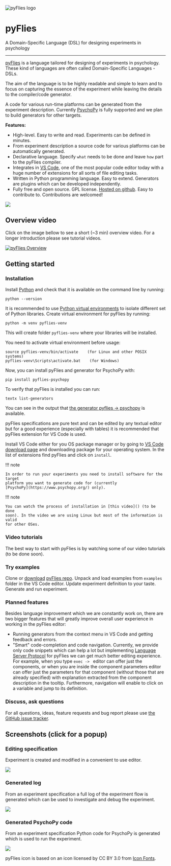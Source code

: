 ![pyFlies logo](images/pyflies-logo.png) 

# pyFlies

A Domain-Specific Language (DSL) for designing experiments in psychology

---


[pyFlies](https://github.com/pyflies/pyflies/) is a language tailored for
designing of experiments in psychology. These kind of languages are often called
Domain-Specific Languages - DSLs. 

The aim of the language is to be highly readable and simple to learn and to
focus on capturing the essence of the experiment while leaving the details to
the compiler/code generator.

A code for various run-time platforms can be generated from the experiment
description. Currently [PsychoPy](https://www.psychopy.org/) is fully supported
and we plan to build generators for other targets.

**Features:**

 * High-level. Easy to write and read. Experiments can be defined in minutes.
 * From experiment description a source code for various platforms can be
   automatically generated. 
 * Declarative language. Specify `what` needs to be done and leave `how` part to
   the pyFlies compiler.
 * Integrates in [VS Code](https://code.visualstudio.com/), one of the most
   popular code editor today with a huge number of extensions for all sorts of
   file editing tasks.
 * Written in Python programming language. Easy to extend. Generators are
   plugins which can be developed independently.
 * Fully free and open source. GPL license. [Hosted on
   github](https://github.com/pyflies/pyflies). Easy to contribute to.
   Contributions are welcomed!

<a href="images/Workflow.png" target="_blank"><img src="images/Workflow.png"/></a>

## Overview video

Click on the image bellow to see a short (~3 min) overview video. For a longer
introduction please see tutorial videos.

[![pyFlies Overview](https://img.youtube.com/vi/tSFdYYnQmjA/0.jpg)](https://www.youtube.com/watch?v=tSFdYYnQmjA)

## Getting started

### Installation

Install [Python](https://www.python.org/) and check that it is available on the
command line by running:

    python --version

It is recommended to use [Python virtual
environments](https://docs.python.org/3/library/venv.html) to isolate different
set of Python libraries. Create virtual environment for pyFlies by running:

    python -m venv pyflies-venv
    
This will create folder `pyflies-venv` where your libraries will be installed.

You need to activate virtual environment before usage:

    source pyflies-venv/bin/activate    (for Linux and other POSIX systems)
    pyflies-venv\Scripts\activate.bat    (for Windows)


Now, you can install pyFlies and generator for PsychoPy with:

    pip install pyflies-psychopy


To verify that pyFlies is installed you can run:

    textx list-generators
    
You can see in the output that [the generator pyflies ->
psychopy](generators.md) is available.

pyFlies specifications are pure text and can be edited by any textual editor but
for a good experience (especially with tables) it is recommended that pyFlies
extension for VS Code is used.

Install VS Code either for you OS package manager or by going to [VS Code
download page](https://code.visualstudio.com/download) and downloading package
for your operating system. In the list of extensions find pyFlies and click on
`install`.

!!! note

    In order to run your experiments you need to install software for the target
    platform you want to generate code for (currently
    [PsychoPy](https://www.psychopy.org/) only).

!!! note

    You can watch the process of installation in [this video]() (to be done
    soon). In the video we are using Linux but most of the information is valid 
    for other OSes.


### Video tutorials

The best way to start with pyFlies is by watching some of our video tutorials
(to be done soon).


### Try examples

Clone or [download](https://github.com/pyflies/pyflies/archive/main.zip)
[pyFlies repo](https://github.com/pyflies/pyflies). Unpack and load examples
from `examples` folder in the VS Code editor. Update experiment definition to
your taste. Generate and run experiment.


### Planned features

Besides language improvement which we are constantly work on, there are two
bigger features that will greatly improve overall user experience in working in
the pyFlies editor:

- Running generators from the context menu in VS Code and getting feedback and
  errors.
- "Smart" code-completion and code navigation. Currently, we provide only code
  snippets which can help a lot but implementing [Language Server
  Protocol](https://microsoft.github.io/language-server-protocol/) for pyFlies
  we can get much better editing experience. For example, when you type `exec ->
  ` editor can offer just the components, or when you are inside the component
  parameters editor can offer just the parameters for that component (without
  those that are already specified) with explanation extracted from the
  component description in the tooltip. Furthermore, navigation will enable to
  click on a variable and jump to its definition.


### Discuss, ask questions

For all questions, ideas, feature requests and bug report please use [the GitHub
issue tracker](https://github.com/pyflies/pyflies/issues).


## Screenshots (click for a popup)

### Editing specification

Experiment is created and modified in a convenient to use editor.

<a href="images/pyFliesGUI.png" target="_blank"><img src="images/pyFliesGUI.png"/></a>

### Generated log

From an experiment specification a full log of the experiment flow is generated
which can be used to investigate and debug the experiment.

<a href="images/pyFliesGUI-log.png" target="_blank"><img src="images/pyFliesGUI-log.png"/></a>

### Generated PsychoPy code

From an experiment specification Python code for PsychoPy is generated which is
used to run the experiment.

<a href="images/pyFliesGUI-generated.png" target="_blank"><img src="images/pyFliesGUI-generated.png"/></a>


pyFlies icon is based on an icon licensed by CC BY 3.0 from [Icon Fonts](http://www.onlinewebfonts.com/icon).
